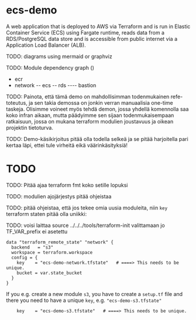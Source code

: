 # ecs-demo

A web application that is deployed to AWS via Terraform and is run in Elastic Container Service (ECS) using Fargate
runtime, reads data from a RDS/PostgreSQL data store and is accessible from public internet via a Application Load
Balancer (ALB).

TODO: diagrams using mermaid or graphviz

TODO: Module dependency graph ()
- ecr
- network
-- ecs
-- rds 
---- bastion


TODO: Painota, että tämä demo on mahdollisimman todenmukainen refe-toteutus, ja sen takia demossa on jonkin verran manuaalisia one-time taskeja. Olisimme voineet myös tehdä demon, jossa yhdellä komennolla saa koko infran aikaan, mutta päädyimme sen sijaan todenmukaisempaan ratkaisuun, jossa on mukana terraform modulien joustavuus ja oikean projektin tietoturva.


TODO: Demo-käsikirjoitus pitää olla todella selkeä ja se pitää harjoitella pari kertaa läpi, ettei tule virheitä eikä väärinkäsityksiä!




# TODO

TODO: Pitää ajaa terraform fmt koko setille lopuksi

TODO: modulien ajojärjestys pitää ohjeistaa

TODO: pitää ohjeistaa, että jos tekee omia uusia moduleita, niin `key` terraform staten pitää olla uniikki:

TODO: voisi laittaa source ../../../tools/terraform-init valittamaan jo TF_VAR_prefix ei asetettu

```hcl-terraform
data "terraform_remote_state" "network" {
  backend   = "s3"
  workspace = terraform.workspace
  config = {
    key    = "ecs-demo-network.tfstate"   # ====> This needs to be unique.
    bucket = var.state_bucket
  }
}
``` 

If you e.g. create a new module `s3`, you have to create a `setup.tf` file and there you need to have a unique `key`, e.g. `"ecs-demo-s3.tfstate"`

```hcl-terraform
    key    = "ecs-demo-s3.tfstate"   # ====> This needs to be unique.
```  
